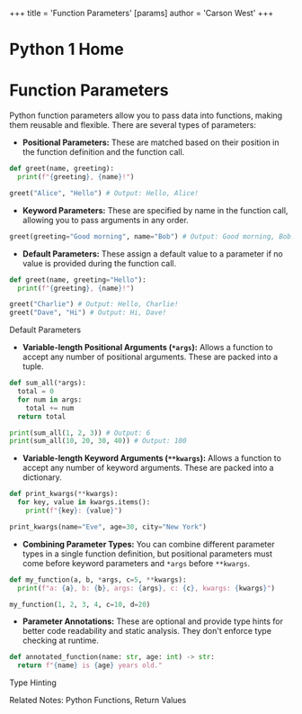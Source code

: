 +++
 title = 'Function Parameters'
[params]
	author = 'Carson West'
+++
# Python 1 Home
# Function Parameters 
Python function parameters allow you to pass data into functions, making them reusable and flexible.  There are several types of parameters:

* **Positional Parameters:**  These are matched based on their position in the function definition and the function call.

```python
def greet(name, greeting):
  print(f"{greeting}, {name}!")

greet("Alice", "Hello") # Output: Hello, Alice!
```

* **Keyword Parameters:** These are specified by name in the function call, allowing you to pass arguments in any order.

```python
greet(greeting="Good morning", name="Bob") # Output: Good morning, Bob!
```

* **Default Parameters:** These assign a default value to a parameter if no value is provided during the function call.

```python
def greet(name, greeting="Hello"):
  print(f"{greeting}, {name}!")

greet("Charlie") # Output: Hello, Charlie!
greet("Dave", "Hi") # Output: Hi, Dave!
```
Default Parameters

* **Variable-length Positional Arguments (`*args`):**  Allows a function to accept any number of positional arguments. These are packed into a tuple.

```python
def sum_all(*args):
  total = 0
  for num in args:
    total += num
  return total

print(sum_all(1, 2, 3)) # Output: 6
print(sum_all(10, 20, 30, 40)) # Output: 100
```

* **Variable-length Keyword Arguments (`**kwargs`):** Allows a function to accept any number of keyword arguments. These are packed into a dictionary.

```python
def print_kwargs(**kwargs):
  for key, value in kwargs.items():
    print(f"{key}: {value}")

print_kwargs(name="Eve", age=30, city="New York")
```

* **Combining Parameter Types:** You can combine different parameter types in a single function definition, but positional parameters must come before keyword parameters and `*args` before `**kwargs`.

```python
def my_function(a, b, *args, c=5, **kwargs):
  print(f"a: {a}, b: {b}, args: {args}, c: {c}, kwargs: {kwargs}")

my_function(1, 2, 3, 4, c=10, d=20)
```

* **Parameter Annotations:** These are optional and provide type hints for better code readability and static analysis. They don't enforce type checking at runtime.

```python
def annotated_function(name: str, age: int) -> str:
  return f"{name} is {age} years old."
```
Type Hinting


Related Notes: Python Functions, Return Values
